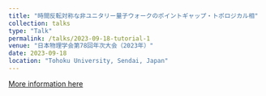 ```yaml
---
title: "時間反転対称な非ユニタリー量子ウォークのポイントギャップ・トポロジカル相"
collection: talks
type: "Talk"
permalink: /talks/2023-09-18-tutorial-1
venue: "日本物理学会第78回年次大会（2023年）"
date: 2023-09-18
location: "Tohoku University, Sendai, Japan"
---
```


[More information here]([http://exampleurl.com](https://onsite.gakkai-web.net/jps/jps_search/2023au/data2/html/program04.html#j18aA106))
